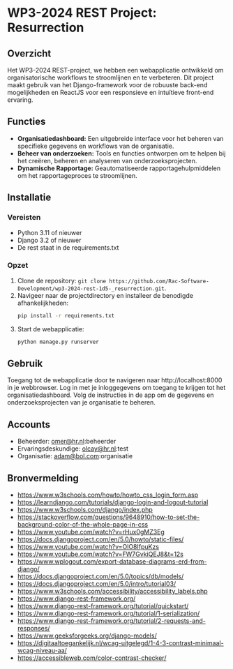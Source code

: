 # WP3-2024 REST Project: Resurrection

## Overzicht
Het WP3-2024 REST-project, we hebben een webapplicatie ontwikkeld om organisatorische workflows te stroomlijnen en te verbeteren. Dit project maakt gebruik van het Django-framework voor de robuuste back-end mogelijkheden en ReactJS voor een responsieve en intuïtieve front-end ervaring.

## Functies
- **Organisatiedashboard:** Een uitgebreide interface voor het beheren van specifieke gegevens en workflows van de organisatie.
- **Beheer van onderzoeken:** Tools en functies ontworpen om te helpen bij het creëren, beheren en analyseren van onderzoeksprojecten.
- **Dynamische Rapportage:** Geautomatiseerde rapportagehulpmiddelen om het rapportageproces te stroomlijnen.

## Installatie

### Vereisten
- Python 3.11 of nieuwer
- Django 3.2 of nieuwer
- De rest staat in de requirements.txt

### Opzet
1. Clone de repository: ```git clone https://github.com/Rac-Software-Development/wp3-2024-rest-1d5-_resurrection.git```.
2. Navigeer naar de projectdirectory en installeer de benodigde afhankelijkheden:
   ```bash
   pip install -r requirements.txt
   ```
3. Start de webapplicatie:
   ```bash
   python manage.py runserver
   ```
   
## Gebruik
Toegang tot de webapplicatie door te navigeren naar http://localhost:8000 in je webbrowser. Log in met je inloggegevens om toegang te krijgen tot het organisatiedashboard. Volg de instructies in de app om de gegevens en onderzoeksprojecten van je organisatie te beheren.

## Accounts
- Beheerder: omer@hr.nl:beheerder
- Ervaringsdeskundige: olcay@hr.nl:test
- Organisatie: adam@bol.com:organisatie
   

## Bronvermelding
- https://www.w3schools.com/howto/howto_css_login_form.asp
- https://learndjango.com/tutorials/django-login-and-logout-tutorial
- https://www.w3schools.com/django/index.php
- https://stackoverflow.com/questions/9648910/how-to-set-the-background-color-of-the-whole-page-in-css
- https://www.youtube.com/watch?v=rHux0gMZ3Eg
- https://docs.djangoproject.com/en/5.0/howto/static-files/
- https://www.youtube.com/watch?v=OlO8IfpuKzs
- https://www.youtube.com/watch?v=FW7GvkiQEJ8&t=12s
- https://www.wplogout.com/export-database-diagrams-erd-from-django/
- https://docs.djangoproject.com/en/5.0/topics/db/models/
- https://docs.djangoproject.com/en/5.0/intro/tutorial03/
- https://www.w3schools.com/accessibility/accessibility_labels.php
- https://www.django-rest-framework.org/
- https://www.django-rest-framework.org/tutorial/quickstart/
- https://www.django-rest-framework.org/tutorial/1-serialization/
- https://www.django-rest-framework.org/tutorial/2-requests-and-responses/
- https://www.geeksforgeeks.org/django-models/
- https://digitaaltoegankelijk.nl/wcag-uitgelegd/1-4-3-contrast-minimaal-wcag-niveau-aa/
- https://accessibleweb.com/color-contrast-checker/